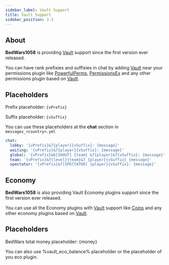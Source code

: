 ```yaml
---
sidebar_label: Vault Support
title: Vault Support
sidebar_position: 3.3
---
```

## About
**BedWars1058** is providing [Vault](https://dev.bukkit.org/projects/vault) support since the first version ever released. 

You can have rank prefixies and suffixies in chat by adding [Vault](https://dev.bukkit.org/projects/vault) near your permissions plugin  like [PowerfulPerms](https://www.spigotmc.org/resources/powerfulperms.8143/), [PermissionsEx](https://dev.bukkit.org/projects/permissionsex) and any other permissions plugin based on [Vault](https://dev.bukkit.org/projects/vault).



## Placeholders
Prefix placeholder: `{vPrefix}`

Suffix placeholder: `{vSuffix}`

You can use these placeholders at the **chat** section in `messages_<country>.yml`

```yaml
chat:
  lobby: '{vPrefix}&7{player}{vSuffix}: {message}'
  waiting: '{vPrefix}&7{player}{vSuffix}: {message}'
  global: '{vPrefix}&6[SHOUT] {team} &7{player}&f{vSuffix}: {message}'
  team: '{vPrefix}&f{level}{team}&7 {player}{vSuffix} {message}'
  spectator: '{vPrefix}&7[SPECTATOR] {player}{vSuffix}: {message}'
```

## Economy
**BedWars1058** is also providing Vault Economy plugins support since the first version ever released.

You can use all the Economy plugins with [Vault](https://dev.bukkit.org/projects/vault) support like [Coins](https://www.spigotmc.org/resources/coins-1-8-x-1-12-x-mysql-sqlite-api.48536/) and any other economy plugins based on [Vault](https://dev.bukkit.org/projects/vault).

## Placeholders
BedWars total money placeholder: {money}

You can also use %vault_eco_balance% placeholder or the placeholder of you eco plugin.
